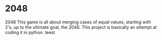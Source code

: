 # 2048
2048
This game is all about merging cases of equal values, starting with 2's, up to the ultimate goal, the 2048. 
This project is basically an attempt at coding it in python.
teest